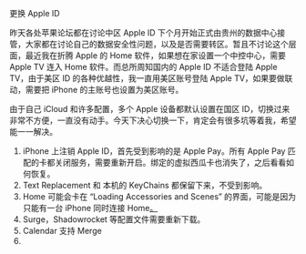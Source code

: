 更换 Apple ID

昨天各处苹果论坛都在讨论中区 Apple ID 下个月开始正式由贵州的数据中心接管，大家都在讨论自己的数据安全性问题，以及是否需要转区。暂且不讨论这个层面，最近我在折腾 Apple 的 Home 软件，如果想在家设置一个中控中心，需要 Apple TV 连入 Home 软件。而总所周知国内的 Apple ID 不适合登陆 Apple TV，由于美区 ID 的各种优越性，我一直用美区账号登陆 Apple TV，如果要做联动，需要把 iPhone 的主账号也设置为美区账号。

由于自己 iCloud 和许多配置，多个 Apple 设备都默认设置在国区 ID，切换过来非常不方便，一直没有动手。今天下决心切换一下，肯定会有很多坑等着我，希望能一一解决。

1. iPhone 上注销 Apple ID，首先受到影响的是 Apple Pay。所有 Apple Pay 匹配的卡都关闭服务，需要重新开启。绑定的虚拟西瓜卡也消失了，之后看看如何恢复。
2. Text Replacement 和 本机的 KeyChains 都保留下来，不受到影响。 
3. Home 可能会卡在 “Loading Accessories and Scenes” 的界面，可能是因为只能有一台 iPhone 同时连接 Home[。](https://forums.macrumors.com/threads/home-app-stuck-on-loading-accessories-and-scenes.1995717/)
4. Surge，Shadowrocket 等配置文件需要重新下载。
5. Calendar 支持 Merge
6. 